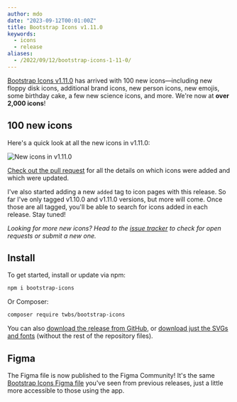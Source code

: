 ```yaml
---
author: mdo
date: "2023-09-12T00:01:00Z"
title: Bootstrap Icons v1.11.0
keywords:
  - icons
  - release
aliases:
  - /2022/09/12/bootstrap-icons-1-11-0/
---
```


[Bootstrap Icons v1.11.0](https://icons.getbootstrap.com) has arrived with 100 new icons—including new floppy disk icons, additional brand icons, new person icons, new emojis, some birthday cake, a few new science icons, and more. We're now at **over 2,000 icons**!

## 100 new icons

Here's a quick look at all the new icons in v1.11.0:

![New icons in v1.11.0](/assets/img/2023/09/icons-1-11-0.png)

[Check out the pull request](https://github.com/twbs/icons/pull/1792) for all the details on which icons were added and which were updated.

I've also started adding a new `added` tag to icon pages with this release. So far I've only tagged v1.10.0 and v1.11.0 versions, but more will come. Once those are all tagged, you'll be able to search for icons added in each release. Stay tuned!

*Looking for more new icons? Head to the [issue tracker](https://github.com/twbs/icons/issues) to check for open requests or submit a new one.*

## Install

To get started, install or update via npm:

```sh
npm i bootstrap-icons
```

Or Composer:

```sh
composer require twbs/bootstrap-icons
```

You can also [download the release from GitHub](https://github.com/twbs/icons/releases/tag/v1.11.0), or [download just the SVGs and fonts](https://github.com/twbs/icons/releases/download/v1.11.0/bootstrap-icons-1.11.0.zip) (without the rest of the repository files).

## Figma

The Figma file is now published to the Figma Community! It's the same [Bootstrap Icons Figma file](https://www.figma.com/community/file/1042482994486402696/Bootstrap-Icons) you've seen from previous releases, just a little more accessible to those using the app.

